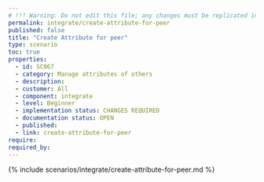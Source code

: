 ```yaml
---
# !!! Warning: Do not edit this file; any changes must be replicated in Excel !!!
permalink: integrate/create-attribute-for-peer
published: false
title: "Create Attribute for peer"
type: scenario
toc: true
properties:
  - id: SC067
  - category: Manage attributes of others
  - description:
  - customer: All
  - component: integrate
  - level: Beginner
  - implementation status: CHANGES REQUIRED
  - documentation status: OPEN
  - published:
  - link: create-attribute-for-peer
require:
required_by:
---
```


{% include scenarios/integrate/create-attribute-for-peer.md %}
